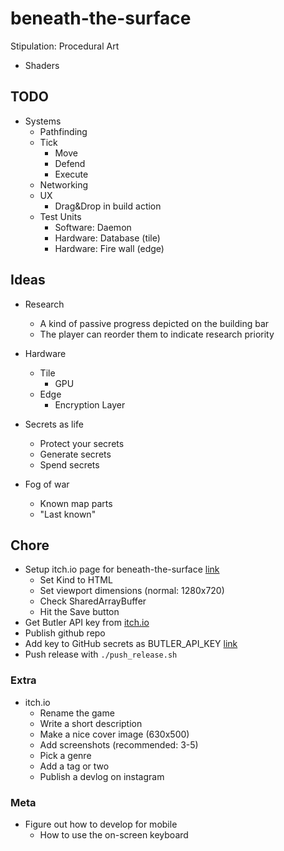 # beneath-the-surface

Stipulation: Procedural Art

- Shaders

## TODO

- Systems
  - Pathfinding
  - Tick
    - Move
    - Defend
    - Execute
  - Networking
  - UX
    - Drag&Drop in build action
  - Test Units
    - Software: Daemon
    - Hardware: Database (tile)
    - Hardware: Fire wall (edge)

## Ideas

- Research
  - A kind of passive progress depicted on the building bar
  - The player can reorder them to indicate research priority

- Hardware
  - Tile
    - GPU
  - Edge
    - Encryption Layer

- Secrets as life
  - Protect your secrets
  - Generate secrets
  - Spend secrets

- Fog of war
  - Known map parts
  - "Last known"

## Chore

- Setup itch.io page for beneath-the-surface [link](https://itch.io/game/new)
  - Set Kind to HTML
  - Set viewport dimensions (normal: 1280x720)
  - Check SharedArrayBuffer
  - Hit the Save button
- Get Butler API key from [itch.io](https://itch.io/user/settings/api-keys)
- Publish github repo
- Add key to GitHub secrets as BUTLER_API_KEY [link](https://github.com/bjornarprytz/beneath-the-surface/settings/secrets/actions)
- Push release with `./push_release.sh`

### Extra

- itch.io
  - Rename the game
  - Write a short description
  - Make a nice cover image (630x500)
  - Add screenshots (recommended: 3-5)
  - Pick a genre
  - Add a tag or two
  - Publish a devlog on instagram

### Meta

- Figure out how to develop for mobile
  - How to use the on-screen keyboard
